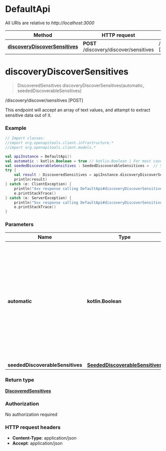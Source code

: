 # DefaultApi

All URIs are relative to *http://localhost:3000*

Method | HTTP request | Description
------------- | ------------- | -------------
[**discoveryDiscoverSensitives**](DefaultApi.md#discoveryDiscoverSensitives) | **POST** /discovery/discover/sensitives | /discovery/discover/sensitives [POST]


<a name="discoveryDiscoverSensitives"></a>
# **discoveryDiscoverSensitives**
> DiscoveredSensitives discoveryDiscoverSensitives(automatic, seededDiscoverableSensitives)

/discovery/discover/sensitives [POST]

This endpoint will accept an array of text values, and attampt to extract sensitive data out of it.

### Example
```kotlin
// Import classes:
//import org.openapitools.client.infrastructure.*
//import org.openapitools.client.models.*

val apiInstance = DefaultApi()
val automatic : kotlin.Boolean = true // kotlin.Boolean | For most cases set to true. If this is set to true we will handle the behavior automically or else we will not proactively handle specific behavior but we will let the developer decide the behavior.
val seededDiscoverableSensitives : SeededDiscoverableSensitives =  // SeededDiscoverableSensitives | 
try {
    val result : DiscoveredSensitives = apiInstance.discoveryDiscoverSensitives(automatic, seededDiscoverableSensitives)
    println(result)
} catch (e: ClientException) {
    println("4xx response calling DefaultApi#discoveryDiscoverSensitives")
    e.printStackTrace()
} catch (e: ServerException) {
    println("5xx response calling DefaultApi#discoveryDiscoverSensitives")
    e.printStackTrace()
}
```

### Parameters

Name | Type | Description  | Notes
------------- | ------------- | ------------- | -------------
 **automatic** | **kotlin.Boolean**| For most cases set to true. If this is set to true we will handle the behavior automically or else we will not proactively handle specific behavior but we will let the developer decide the behavior. | [optional] [default to true]
 **seededDiscoverableSensitives** | [**SeededDiscoverableSensitives**](SeededDiscoverableSensitives.md)|  | [optional]

### Return type

[**DiscoveredSensitives**](DiscoveredSensitives.md)

### Authorization

No authorization required

### HTTP request headers

 - **Content-Type**: application/json
 - **Accept**: application/json

